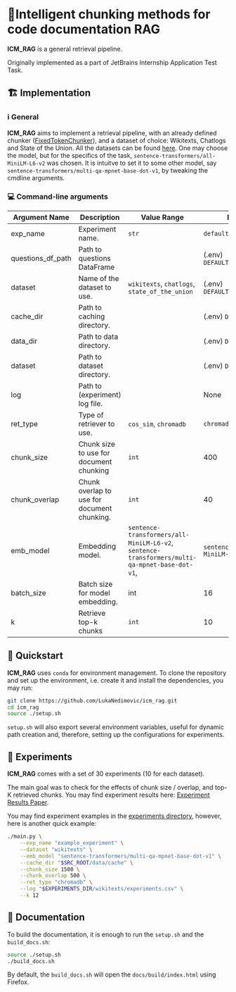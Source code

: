 # 🤖Intelligent chunking methods for code documentation RAG

**ICM_RAG** is a general retrieval pipeline.

Originally implemented as a part of JetBrains Internship Application Test Task.


## 🏗 Implementation
### ℹ️ General
**ICM_RAG** aims to implement a retrieval pipeline, with an already defined chunker ([FixedTokenChunker](https://github.com/brandonstarxel/chunking_evaluation/blob/main/chunking_evaluation/chunking/fixed_token_chunker.py)), and a dataset of choice: Wikitexts, Chatlogs and State of the Union. All the datasets can be found [here](https://github.com/brandonstarxel/chunking_evaluation/tree/main/chunking_evaluation/evaluation_framework/general_evaluation_data/corpora). One may choose the model, but for the specifics of the task, `sentence-transformers/all-MiniLM-L6-v2` was chosen. It is intuitve to set it to some other model, say `sentence-transformers/multi-qa-mpnet-base-dot-v1`, by tweaking the cmdline arguments.

### 💻 Command-line arguments

| Argument Name                           | Description | Value Range   | Default Value |
|-----------------------------------------|-------------|---------------|---------------|
| exp_name                                | Experiment name. | `str` | `default_experiment` |
| questions_df_path | Path to questions DataFrame |  | (.env) `DEFAULT__QUESTIONS_DF_PATH` |
| dataset | Name of the dataset to use. |  `wikitexts`, `chatlogs`, `state_of_the_union` | (.env) `DEFAULT__QUESTIONS_DF_PATH` |
| cache_dir | Path to caching directory. | | (.env) `DEFAULT_CACHE_DIR` |
| data_dir | Path to data directory. | | (.env) `DEFAULT__DATA_DIR` |
| dataset | Path to dataset directory. | | (.env) `DEFAULT_DATASET_DIR` |
| log | Path to (experiment) log file. | | None |
| ret_type | Type of retriever to use. | `cos_sim`, `chromadb` | `chromadb` |
| chunk_size | Chunk size to use for document chunking | `int` | 400 |
| chunk_overlap | Chunk overlap to use for document chunking. | `int` | 40 |
| emb_model | Embedding model. | `sentence-transformers/all-MiniLM-L6-v2`, `sentence-transformers/multi-qa-mpnet-base-dot-v1`, | `sentence-transformers/all-MiniLM-L6-v2` |
| batch_size | Batch size for model embedding. | int | 16 |
| k | Retrieve top-k chunks | `int` | 10 |

## 🚀 Quickstart
**ICM_RAG** uses `conda` for environment management. To clone the repository and set up the environment, i.e. create it and install the dependencies, you may run:
```bash
git clone https://github.com/LukaNedimovic/icm_rag.git
cd icm_rag
source ./setup.sh
```
`setup.sh` will also export several environment variables, useful for dynamic path creation and, therefore, setting up the configurations for experiments.

## 🧪 Experiments
**ICM_RAG** comes with a set of 30 experiments (10 for each dataset).

The main goal was to check for the effects of chunk size / overlap, and top-K retrieved chunks. You may find experiment results here: [Experiment Results Paper](./icm_rag/experiments/ICM_RAG%20-%20Experiment%20Results.pdf).

You may find experiment examples in the [experiments directory](./icm_rag/experiments/), however, here is another quick example:
```bash
./main.py \
    --exp_name "example_experiment" \
    --dataset "wikitexts" \
    --emb_model "sentence-transformers/multi-qa-mpnet-base-dot-v1" \
    --cache_dir "$SRC_ROOT/data/cache" \
    --chunk_size 1500 \
    --chunk_overlap 500 \
    --ret_type "chromadb" \
    --log "$EXPERIMENTS_DIR/wikitexts/experiments.csv" \
    --k 12
```

## 📝 Documentation
To build the documentation, it is enough to run the `setup.sh` and the `build_docs.sh`:
```bash
source ./setup.sh
./build_docs.sh
```
By default, the `build_docs.sh` will open the `docs/build/index.html` using Firefox.
